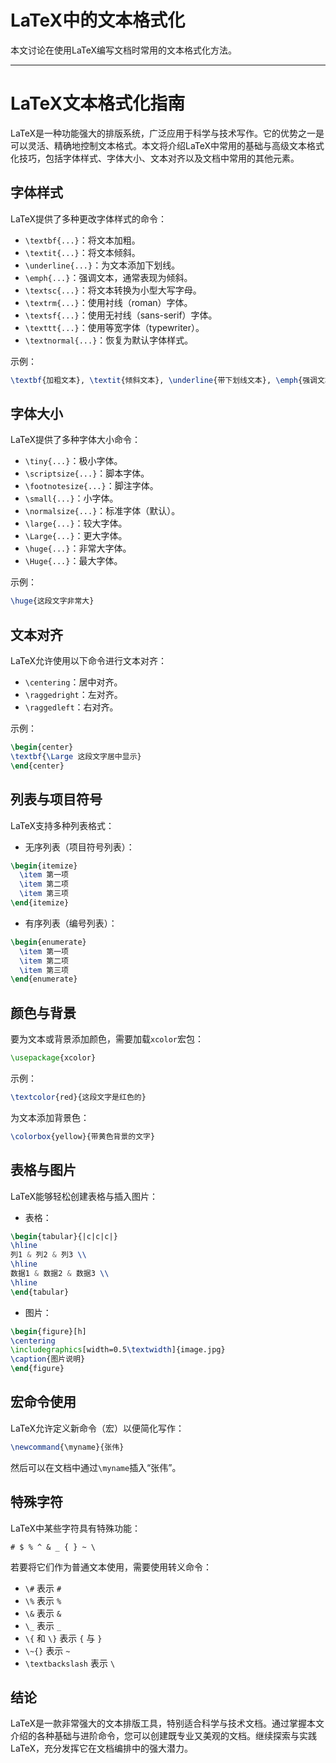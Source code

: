 # LaTeX中的文本格式化


本文讨论在使用LaTeX编写文档时常用的文本格式化方法。

---

<!--more-->

# LaTeX文本格式化指南

LaTeX是一种功能强大的排版系统，广泛应用于科学与技术写作。它的优势之一是可以灵活、精确地控制文本格式。本文将介绍LaTeX中常用的基础与高级文本格式化技巧，包括字体样式、字体大小、文本对齐以及文档中常用的其他元素。

## 字体样式

LaTeX提供了多种更改字体样式的命令：

- `\textbf{...}`：将文本加粗。
- `\textit{...}`：将文本倾斜。
- `\underline{...}`：为文本添加下划线。
- `\emph{...}`：强调文本，通常表现为倾斜。
- `\textsc{...}`：将文本转换为小型大写字母。
- `\textrm{...}`：使用衬线（roman）字体。
- `\textsf{...}`：使用无衬线（sans-serif）字体。
- `\texttt{...}`：使用等宽字体（typewriter）。
- `\textnormal{...}`：恢复为默认字体样式。

示例：

```latex
\textbf{加粗文本}, \textit{倾斜文本}, \underline{带下划线文本}, \emph{强调文本}, \textsc{小型大写文本}.
```

## 字体大小

LaTeX提供了多种字体大小命令：

- `\tiny{...}`：极小字体。
- `\scriptsize{...}`：脚本字体。
- `\footnotesize{...}`：脚注字体。
- `\small{...}`：小字体。
- `\normalsize{...}`：标准字体（默认）。
- `\large{...}`：较大字体。
- `\Large{...}`：更大字体。
- `\huge{...}`：非常大字体。
- `\Huge{...}`：最大字体。

示例：

```latex
\huge{这段文字非常大}
```

## 文本对齐

LaTeX允许使用以下命令进行文本对齐：

- `\centering`：居中对齐。
- `\raggedright`：左对齐。
- `\raggedleft`：右对齐。

示例：

```latex
\begin{center}
\textbf{\Large 这段文字居中显示}
\end{center}
```

## 列表与项目符号

LaTeX支持多种列表格式：

- 无序列表（项目符号列表）：

```latex
\begin{itemize}
  \item 第一项
  \item 第二项
  \item 第三项
\end{itemize}
```

- 有序列表（编号列表）：

```latex
\begin{enumerate}
  \item 第一项
  \item 第二项
  \item 第三项
\end{enumerate}
```

## 颜色与背景

要为文本或背景添加颜色，需要加载`xcolor`宏包：

```latex
\usepackage{xcolor}
```

示例：

```latex
\textcolor{red}{这段文字是红色的}
```

为文本添加背景色：

```latex
\colorbox{yellow}{带黄色背景的文字}
```

## 表格与图片

LaTeX能够轻松创建表格与插入图片：

- 表格：

```latex
\begin{tabular}{|c|c|c|}
\hline
列1 & 列2 & 列3 \\
\hline
数据1 & 数据2 & 数据3 \\
\hline
\end{tabular}
```

- 图片：

```latex
\begin{figure}[h]
\centering
\includegraphics[width=0.5\textwidth]{image.jpg}
\caption{图片说明}
\end{figure}
```

## 宏命令使用

LaTeX允许定义新命令（宏）以便简化写作：

```latex
\newcommand{\myname}{张伟}
```

然后可以在文档中通过`\myname`插入“张伟”。

## 特殊字符

LaTeX中某些字符具有特殊功能：

`# $ % ^ & _ { } ~ \`

若要将它们作为普通文本使用，需要使用转义命令：

- `\#` 表示 `#`
- `\%` 表示 `%`
- `\&` 表示 `&`
- `\_` 表示 `_`
- `\{` 和 `\}` 表示 `{` 与 `}`
- `\~{}` 表示 `~`
- `\textbackslash` 表示 `\`

## 结论

LaTeX是一款非常强大的文本排版工具，特别适合科学与技术文档。通过掌握本文介绍的各种基础与进阶命令，您可以创建既专业又美观的文档。继续探索与实践LaTeX，充分发挥它在文档编排中的强大潜力。

